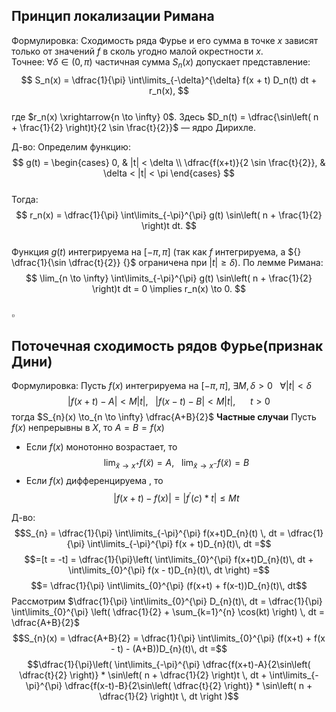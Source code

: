 ##  Принцип локализации Римана
Формулировка:
Сходимость ряда Фурье и его сумма в точке $x$ зависят только от значений $f$ в сколь угодно малой окрестности $x$.  
Точнее: $\forall \delta \in (0, \pi)$ частичная сумма $S_n(x)$ допускает представление:  
$$ S_n(x) = \dfrac{1}{\pi} \int\limits_{-\delta}^{\delta} f(x + t) D_n(t)  dt + r_n(x), $$  
где $r_n(x) \xrightarrow{n \to \infty} 0$. Здесь $D_n(t) = \dfrac{\sin\left( n + \frac{1}{2} \right)t}{2 \sin \frac{t}{2}}$ — ядро Дирихле.  


Д-во:
Определим функцию:  
$$ g(t) = 
\begin{cases} 
0, & |t| < \delta \\ 
\dfrac{f(x+t)}{2 \sin \frac{t}{2}}, & \delta < |t| < \pi 
\end{cases} $$  
Тогда:  
$$ r_n(x) = \dfrac{1}{\pi} \int\limits_{-\pi}^{\pi} g(t) \sin\left( n + \frac{1}{2} \right)t  dt. $$  
Функция $g(t)$ интегрируема на $[-\pi, \pi]$ (так как $f$ интегрируема, а ${} \dfrac{1}{\sin \dfrac{t}{2}} {}$ ограничена при $|t| \geq \delta$). По лемме Римана:  
$$ \lim_{n \to \infty} \int\limits_{-\pi}^{\pi} g(t) \sin\left( n + \frac{1}{2} \right)t  dt = 0 \implies r_n(x) \to 0. $$  
$\square$  
## Поточечная сходимость рядов Фурье(признак Дини)
Формулировка:
Пусть $f(x)$ интегрируема на $[-\pi, \pi],$ $\exists{M,\delta > 0}~~~\forall{|t| < \delta}$
$$|f(x+t) - A| < M|t|,~~~|f(x-t) - B| < M|t|,~~~~~~t>0$$
тогда $S_{n}(x) \to_{n \to \infty} \dfrac{A+B}{2}$
**Частные случаи**
Пусть $f(x)$ непрерывны в $X,$ то $A = B = f(x)$
- Если $f(x)$ монотонно возрастает, то 
$$\lim_{\widetilde{x} \to x^{+}} f(\widetilde{x}) = A,~~~\lim_{\widetilde{x} \to x^{-}} f(\widetilde{x}) = B$$
- Если $f(x)$ дифференцируема , то 
$$|f(x+t) - f(x)| = |f^{'}(c) * t| \leq Mt$$

Д-во:
$$S_{n} = \dfrac{1}{\pi} \int\limits_{-\pi}^{\pi}  f(x+t)D_{n}(t) \, dt  = \dfrac{1}{\pi} \int\limits_{-\pi}^{\pi}  f(x + t)D_{n}(t)\, dt =$$
$$=[t = -t] = \dfrac{1}{\pi}\left( \int\limits_{0}^{\pi}  f(x+t)D_{n}(t)\, dt + \int\limits_{0}^{\pi}  f(x - t)D_{n}(t)\, dt   \right) =$$
$$= \dfrac{1}{\pi} \int\limits_{0}^{\pi}  (f(x+t) + f(x-t))D_{n}(t)\, dt$$
Рассмотрим 
$\dfrac{1}{\pi} \int\limits_{0}^{\pi}  D_{n}(t)\, dt = \dfrac{1}{\pi} \int\limits_{0}^{\pi} \left( \dfrac{1}{2} + \sum_{k=1}^{n} \cos(kt)  \right) \, dt  = \dfrac{A+B}{2}$
$$S_{n}(x) = \dfrac{A+B}{2} = \dfrac{1}{\pi} \int\limits_{0}^{\pi}  (f(x+t) + f(x - t) - (A+B))D_{n}(t)\, dt =$$
$$\dfrac{1}{\pi}\left( \int\limits_{-\pi}^{\pi}  \dfrac{f(x+t)-A}{2\sin\left( \dfrac{t}{2} \right)} * \sin\left( n + \dfrac{1}{2} \right)t \, dt + \int\limits_{-\pi}^{\pi}  \dfrac{f(x-t)-B}{2\sin\left( \dfrac{t}{2} \right)} * \sin\left( n + \dfrac{1}{2} \right)t \, dt \right )$$
